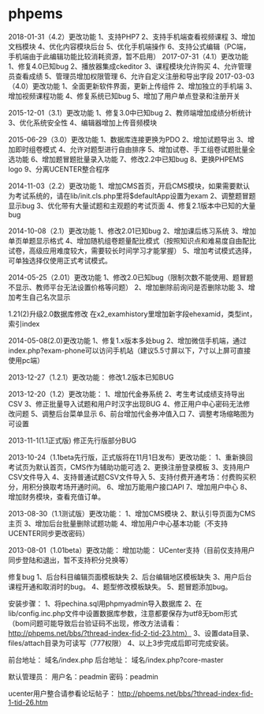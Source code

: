 # phpems


2018-01-31（4.2）更改功能
1、支持PHP7
2、支持手机端查看视频课程
3、增加文档模块
4、优化内容模块后台
5、优化手机端操作
6、支持公式编辑（PC端，手机端由于此编辑功能比较消耗资源，暂不启用）
2017-07-31（4.1）更改功能
1、修复4.0已知bug
2、播放器集成ckeditor
3、课程模块允许购买
4、允许管理员查看成绩
5、管理员增加权限管理
6、允许自定义注册和导出字段
2017-03-03（4.0）更改功能
1、全面更新软件界面，更新上传组件
2、增加独立的手机端
3、增加视频课程功能
4、修复系统已知bug
5、增加了用户单点登录和注册开关

2015-12-01（3.1）更改功能
1、修复3.0中已知bug
2、教师端增加成绩分析统计
3、优化系统安全性
4、编辑器增加上传音频模块

2015-06-29（3.0）更改功能
1、数据库连接更换为PDO
2、增加试题导出
3、增加即时组卷模式
4、允许对题型进行自由排序
5、增加试卷、手工组卷试题批量全选功能
6、增加题冒题批量录入功能
7、修改2.2中已知bug
8、更换PHPEMS logo
9、分离UCENTER整合程序

2014-11-03（2.2）更改功能
1、增加CMS首页，开启CMS模块，如果需要默认为考试系统的，请在lib/init.cls.php里将$defaultApp设置为exam
2、调整题冒题显示bug
3、优化带有大量试题和主观题的考试页面
4、修复2.1版本中已知的大量bug

2014-10-08（2.1）更改功能
1、修改2.01已知bug
2、增加课后练习系统
3、增加单页单题显示格式
4、增加随机组卷题量配比模式（按照知识点和难易度自由配比试卷，高级应用难度较大，需要较长时间学习才能掌握）
5、增加考试模式选择，可单独选择仅使用正式考试模式。

2014-05-25（2.01）更改功能
1、修改2.0已知bug（限制次数不能使用、题冒题不显示、教师平台无法设置价格等问题）
2、增加删除前询问是否删除功能
3、增加考生自己名次显示

1.21(2)升级2.0数据库修改
在x2_examhistory里增加新字段ehexamid，类型int，索引index


2014-05-08(2.0)更改功能
1、修复1.x版本多处bug
2、增加微信手机端，通过index.php?exam-phone可以访问手机站（建议5.5寸屏以下，7寸以上屏可直接使用pc端）

2013-12-27（1.2.1）更改功能：
修改1.2版本已知BUG

2013-12-20（1.2）更改功能：
1、增加代金券系统
2、考生考试成绩支持导出CSV
3、修正批量导入试题和用户时汉字出现BUG
4、修正用户中心密码无法修改问题
5、调整后台菜单显示
6、前台增加代金券冲值入口
7、调整考场缩略图为可设置

2013-11-1(1.1正式版)
修正先行版部分BUG

2013-10-24（1.1beta先行版，正式版将在11月1日发布）更改功能：
1、重新换回考试页为默认首页，CMS作为辅助功能可选
2、更换注册登录模板
3、支持用户CSV文件导入
4、支持普通试题CSV文件导入
5、支持付费开通考场：付费购买积分，用积分换取考场开通时间。
6、增加万能用户接口API
7、增加用户中心
8、增加财务模块，查看充值订单。

2013-08-30（1.1测试版）更改功能：
1、增加CMS模块
2、默认引导页面为CMS主页
3、增加后台批量删除试题功能
4、增加用户中心基本功能（不支持UCENTER同步更改密码）

2013-08-01（1.01beta）更改功能：
增加功能：
UCenter支持（目前仅支持用户同步登陆和退出，暂不支持积分兑换等）

修复bug
1、后台科目编辑页面模板缺失
2、后台编辑地区模板缺失
3、用户后台课程开通和取消时的bug。
4、题型修改模板缺失。
5、题冒题添加bug。


安装步骤：
1、将pechina.sql用phpmyadmin导入数据库
2、在lib/config.inc.php文件中设置数据库参数，注意都要保存为utf8无bom形式（bom问题可能导致后台验证码不出现，修改方法请看：http://phpems.net/bbs/?thread-index-fid-2-tid-23.htm）
3、设置data目录、files/attach目录为可读写（777权限）
4、以上3步完成后即可完成安装。

前台地址：
域名/index.php
后台地址：
域名/index.php?core-master

默认管理员：
用户名：peadmin
密码：peadmin

ucenter用户整合请参看论坛帖子：
http://phpems.net/bbs/?thread-index-fid-1-tid-26.htm